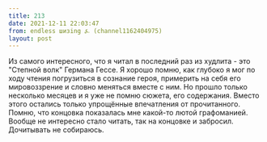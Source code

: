 ```yaml
---
title: 213
date: 2021-12-11 22:03:47
from: endless шизing ⍼ (channel1162404975)
layout: post
---
```


Из самого интересного, что я читал в последний раз из худлита - это "Степной волк" Германа Гессе. Я хорошо помню, как глубоко я мог по ходу чтения погрузиться в сознание героя, примерить на себя его мировоззрение и словно меняться вместе с ним. 
Но прошло только несколько месяцев и я уже не помню сюжета, его содержания. Вместо этого остались только упрощённые впечатления от прочитанного.
Помню, что концовка показалась мне какой-то лютой графоманией. Вообще не интересно стало читать, так на концовке и забросил. Дочитывать не собираюсь.
